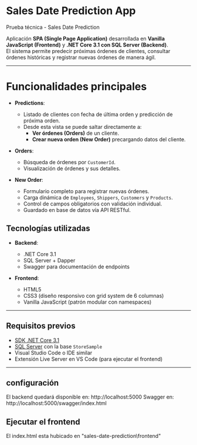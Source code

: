  
# Sales Date Prediction App
Prueba técnica - Sales Date Prediction

Aplicación **SPA (Single Page Application)** desarrollada en **Vanilla JavaScript (Frontend)** y **.NET Core 3.1 con SQL Server (Backend)**.  
El sistema permite predecir próximas órdenes de clientes, consultar órdenes históricas y registrar nuevas órdenes de manera ágil.  

---

# Funcionalidades principales

- **Predictions**:  
  - Listado de clientes con fecha de última orden y predicción de próxima orden.  
  - Desde esta vista se puede saltar directamente a:  
    - **Ver órdenes (Orders)** de un cliente.  
    - **Crear nueva orden (New Order)** precargando datos del cliente.

- **Orders**:  
  - Búsqueda de órdenes por `CustomerId`.  
  - Visualización de órdenes y sus detalles.

- **New Order**:  
  - Formulario completo para registrar nuevas órdenes.  
  - Carga dinámica de `Employees`, `Shippers`, `Customers` y `Products`.  
  - Control de campos obligatorios con validación individual.  
  - Guardado en base de datos vía API RESTful.  


## Tecnologías utilizadas

- **Backend**:  
  - .NET Core 3.1  
  - SQL Server + Dapper  
  - Swagger para documentación de endpoints

- **Frontend**:  
  - HTML5  
  - CSS3 (diseño responsivo con grid system de 6 columnas)  
  - Vanilla JavaScript (patrón modular con namespaces)   
---

## Requisitos previos

- [SDK .NET Core 3.1](https://dotnet.microsoft.com/en-us/download/dotnet/3.1)  
- [SQL Server](https://www.microsoft.com/en-us/sql-server/sql-server-downloads) con la base `StoreSample`  
- Visual Studio Code o IDE similar  
- Extensión Live Server en VS Code (para ejecutar el frontend)  

---

##  configuración
El backend quedará disponible en: http://localhost:5000
Swagger en: http://localhost:5000/swagger/index.html

## Ejecutar el frontend
El index.html esta hubicado en "sales-date-prediction\frontend"
